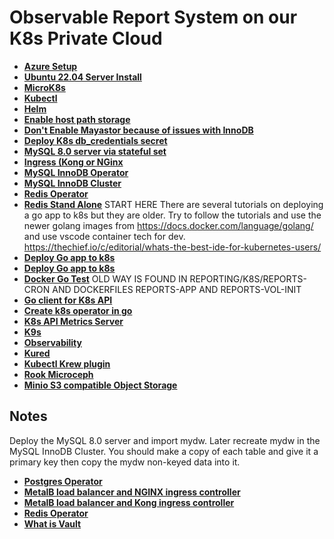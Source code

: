 # Observable Report System on our K8s Private Cloud

- **[Azure Setup](../../azure/mobexglobal.com/azure_setup.md)**
- **[Ubuntu 22.04 Server Install](./linux/ubuntu22-04/server-install.md)**
- **[MicroK8s](./microk8s_1.28_install.md)**
- **[Kubectl](./kubectl-install.md)**
- **[Helm](./helm-install.md)**
- **[Enable host path storage](./host_path_storage/host_path_storage.md)**
- **[Don't Enable Mayastor because of issues with InnoDB](./mayastor-install-2.0.0.md)**
- **[Deploy K8s db_credentials secret](./db_credentials/db_credentials.md)**
- **[MySQL 8.0 server via stateful set](./mysql-8.0-statefulset-install.md)**
- **[Ingress (Kong or NGinx](./Ingress_choices.md)**
- **[MySQL InnoDB Operator](./mysql-operator-install.md)**
- **[MySQL InnoDB Cluster](./mysql-innodb-cluster-install.md)**
- **[Redis Operator](./redis_operator-install.md)**
- **[Redis Stand Alone](./redis_sentinel.md)**
START HERE
There are several tutorials on deploying a go app to k8s but they are older. Try to follow the tutorials and use the newer golang images from <https://docs.docker.com/language/golang/> and use vscode container tech for dev.
https://thechief.io/c/editorial/whats-the-best-ide-for-kubernetes-users/
- **[Deploy Go app to k8s](https://www.bogotobogo.com/GoLang/GoLang_Web_Building_Docker_Image_and_Deploy_to_Kubernetes.php)**
- **[Deploy Go app to k8s](https://reintech.io/blog/deploying-a-go-application-to-kubernetes)**
- **[Docker Go Test](https://docs.docker.com/language/golang/)**
OLD WAY
IS FOUND IN REPORTING/K8S/REPORTS-CRON AND DOCKERFILES REPORTS-APP AND REPORTS-VOL-INIT
- **[Go client for K8s API](https://medium.com/cloud-native-daily/working-with-kubernetes-using-golang-a3069d51dfd6)**
- **[Create k8s operator in go](https://www.faizanbashir.me/guide-to-create-kubernetes-operator-with-golang)**
- **[K8s API Metrics Server](./metrics-server.md)**
- **[K9s](k9s-install.md)**
- **[Observability](./kube-prometheus-stack-install.md)**
- **[Kured](./kured-install.md)**
- **[Kubectl Krew plugin](./krew-install.md)**
- **[Rook Microceph](./rook-microceph-install.md)**
- **[Minio S3 compatible Object Storage](./minio-install.md)**

## Notes

Deploy the MySQL 8.0 server and import mydw.  Later recreate mydw in the MySQL InnoDB Cluster. You should make a copy of each table and give it a primary key then copy the mydw non-keyed data into it.

- **[Postgres Operator](./postgres-operator-install.md)**
- **[MetalB load balancer and NGINX ingress controller](./metalb-ingress-install.md)**
- **[MetalB load balancer and Kong ingress controller](./metalb-kong-install.md)**
- **[Redis Operator](./redis_operator-install.md)**
- **[What is Vault](../linux/vault/what_is_vault.md)**
